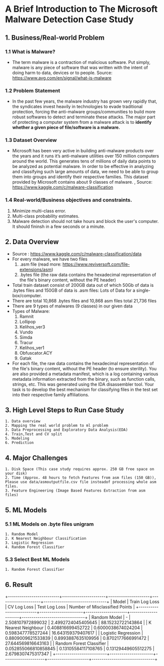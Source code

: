 <h1>A Brief Introduction to The Microsoft Malware Detection Case Study</h1>

<h2>1. Business/Real-world Problem</h2>

<h3>1.1 What is Malware?</h3>

- The term malware is a contraction of malicious software. Put simply, malware is any piece of software that was written with the intent of doing harm to data, devices or to people.
Source: https://www.avg.com/en/signal/what-is-malware

<h3>1.2 Problem Statement</h3>

- In the past few years, the malware industry has grown very rapidly that, the syndicates invest heavily in technologies to evade traditional protection, forcing the anti-malware groups/communities to build more robust softwares to detect and terminate these attacks. The major part of protecting a computer system from a malware attack is to <b>identify whether a given piece of file/software is a malware.</b>

<h3>1.3 Dataset Overview</h3>

- Microsoft has been very active in building anti-malware products over the years and it runs it’s anti-malware utilities over 150 million computers around the world. This generates tens of millions of daily data points to be analyzed as potential malware. In order to be effective in analyzing and classifying such large amounts of data, we need to be able to group them into groups and identify their respective families.
This dataset provided by Microsoft contains about 9 classes of malware. , Source: https://www.kaggle.com/c/malware-classification

<h3>1.4 Real-world/Business objectives and constraints.</h3>

1. Minimize multi-class error.
2. Multi-class probability estimates.
3. Malware detection should not take hours and block the user's computer. It should fininsh in a few seconds or a minute.

<h2>2. Data Overview</h2>

- Source : https://www.kaggle.com/c/malware-classification/data
- For every malware, we have two files
    1. .asm file (read more: https://www.reviversoft.com/file-extensions/asm)
    2. .bytes file (the raw data contains the hexadecimal representation of the file's binary content, without the PE header)
- Total train dataset consist of 200GB data out of which 50Gb of data is .bytes files and 150GB of data is .asm files: Lots of Data for a single-box/computer.
- There are total 10,868 .bytes files and 10,868 asm files total 21,736 files
- There are 9 types of malwares (9 classes) in our given data
- Types of Malware:
    1. Ramnit
    2. Lollipop
    3. Kelihos_ver3
    4. Vundo
    5. Simda
    6. Tracur
    7. Kelihos_ver1
    8. Obfuscator.ACY
    9. Gatak
- For each file, the raw data contains the hexadecimal representation of the file's binary content, without the PE header (to ensure sterility).  You are also provided a metadata manifest, which is a log containing various metadata information extracted from the binary, such as function calls, strings, etc. This was generated using the IDA disassembler tool. Your task is to develop the best mechanism for classifying files in the test set into their respective family affiliations.

<h2>3. High Level Steps to Run Case Study</h2>

    1. Data overview
    2. Mapping the real world problem to ml problem
    3. Data Preprocessing and Exploratory Data Analysis(EDA)
    4. Train,Test and CV split
    5. Modeling
    6. Prediction

<h2>4. Major Challenges</h2>

    1. Disk Space (This case study requires approx. 250 GB free space on your disk)
    2. Time (Approx. 48 hours to fetch Features from asm files (150 GB)), Please use data/asmoutputfile.csv file insteadof processing whole asm files.
    3. Feature Engineering (Image Based Features Extraction from asm files)

<h2>5. ML Models</h2>

<h3>5.1 ML Models on .byte files unigram</h3>

    1. Random Model 
    2. K Nearest Neighbour Classification 
    3. Logistic Regression 
    4. Random Forest Classifier
 
<h3>5.3 Select Best ML Models</h3>

    1. Random Forest Classifier
 

<h2>6. Result</h2>

+--------------------------+----------------------+---------------------+---------------------+--------------------------------+
|          Model           |    Train Log Loss    |     CV Log Loss     |    Test Log Loss    | Number of Misclassified Points |
+--------------------------+----------------------+---------------------+---------------------+--------------------------------+
|       Random Model       |          -           |  2.508107972899032  |  2.4992724045405645 |       88.15232722143864        |
|   K Nearest Neighbour    |  0.408816699452722   |  0.6000038674024204 |  0.598347778527244  |       16.643159379407617       |
|   Logistic Regression    |  0.8809009621533839  |  0.8993887635109956 |  0.8702177666991472 |       27.644569816643163       |
| Random Forest Classifier | 0.052855066810858845 | 0.13105584117108765 | 0.13129449605512275 |       2.6798307475317347       |
+--------------------------+----------------------+---------------------+---------------------+--------------------------------+
